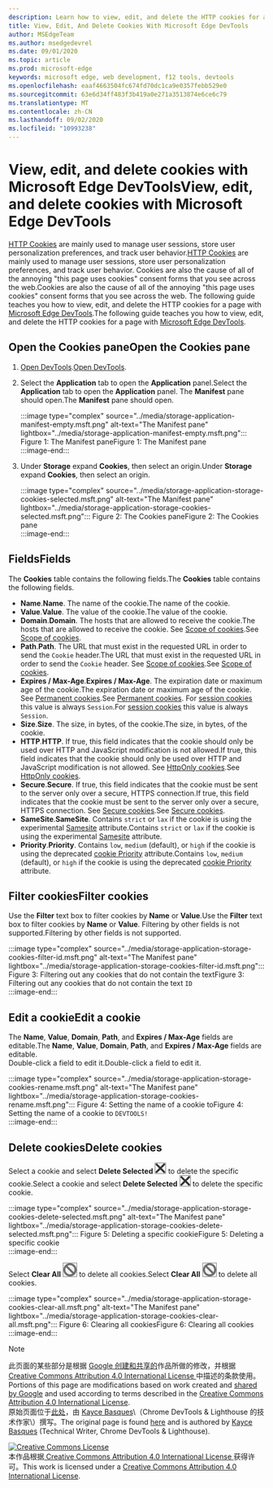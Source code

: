 ```yaml
---
description: Learn how to view, edit, and delete the HTTP cookies for a page using Microsoft Edge DevTools.
title: View, Edit, And Delete Cookies With Microsoft Edge DevTools
author: MSEdgeTeam
ms.author: msedgedevrel
ms.date: 09/01/2020
ms.topic: article
ms.prod: microsoft-edge
keywords: microsoft edge, web development, f12 tools, devtools
ms.openlocfilehash: eaaf4663504fc674fd70dc1ca9e0357febb529e0
ms.sourcegitcommit: 63e6d34ff483f3b419a0e271a3513874e6ce6c79
ms.translationtype: MT
ms.contentlocale: zh-CN
ms.lasthandoff: 09/02/2020
ms.locfileid: "10993238"
---
```

<!-- Copyright Kayce Basques 

   Licensed under the Apache License, Version 2.0 (the "License");
   you may not use this file except in compliance with the License.
   You may obtain a copy of the License at

       https://www.apache.org/licenses/LICENSE-2.0

   Unless required by applicable law or agreed to in writing, software
   distributed under the License is distributed on an "AS IS" BASIS,
   WITHOUT WARRANTIES OR CONDITIONS OF ANY KIND, either express or implied.
   See the License for the specific language governing permissions and
   limitations under the License.  -->

# <span data-ttu-id="a83a4-104">View, edit, and delete cookies with Microsoft Edge DevTools</span><span class="sxs-lookup"><span data-stu-id="a83a4-104">View, edit, and delete cookies with Microsoft Edge DevTools</span></span>  

<span data-ttu-id="a83a4-105">[HTTP Cookies][MDNHTTPCookies] are mainly used to manage user sessions, store user personalization preferences, and track user behavior.</span><span class="sxs-lookup"><span data-stu-id="a83a4-105">[HTTP Cookies][MDNHTTPCookies] are mainly used to manage user sessions, store user personalization preferences, and track user behavior.</span></span>  <span data-ttu-id="a83a4-106">Cookies are also the cause of all of the annoying "this page uses cookies" consent forms that you see across the web.</span><span class="sxs-lookup"><span data-stu-id="a83a4-106">Cookies are also the cause of all of the annoying "this page uses cookies" consent forms that you see across the web.</span></span>  <span data-ttu-id="a83a4-107">The following guide teaches you how to view, edit, and delete the HTTP cookies for a page with [Microsoft Edge DevTools][MicrosoftEdgeDevTools].</span><span class="sxs-lookup"><span data-stu-id="a83a4-107">The following guide teaches you how to view, edit, and delete the HTTP cookies for a page with [Microsoft Edge DevTools][MicrosoftEdgeDevTools].</span></span>  

## <span data-ttu-id="a83a4-108">Open the Cookies pane</span><span class="sxs-lookup"><span data-stu-id="a83a4-108">Open the Cookies pane</span></span>  

1.  <span data-ttu-id="a83a4-109">[Open DevTools][DevToolsOpen].</span><span class="sxs-lookup"><span data-stu-id="a83a4-109">[Open DevTools][DevToolsOpen].</span></span>  
1.  <span data-ttu-id="a83a4-110">Select the **Application** tab to open the **Application** panel.</span><span class="sxs-lookup"><span data-stu-id="a83a4-110">Select the **Application** tab to open the **Application** panel.</span></span>  <span data-ttu-id="a83a4-111">The **Manifest** pane should open.</span><span class="sxs-lookup"><span data-stu-id="a83a4-111">The **Manifest** pane should open.</span></span>  
    
    :::image type="complex" source="../media/storage-application-manifest-empty.msft.png" alt-text="The Manifest pane" lightbox="../media/storage-application-manifest-empty.msft.png":::
       <span data-ttu-id="a83a4-113">Figure 1:  The Manifest pane</span><span class="sxs-lookup"><span data-stu-id="a83a4-113">Figure 1:  The Manifest pane</span></span>  
    :::image-end:::  

1.  <span data-ttu-id="a83a4-114">Under **Storage** expand **Cookies**, then select an origin.</span><span class="sxs-lookup"><span data-stu-id="a83a4-114">Under **Storage** expand **Cookies**, then select an origin.</span></span>  
    
    :::image type="complex" source="../media/storage-application-storage-cookies-selected.msft.png" alt-text="The Manifest pane" lightbox="../media/storage-application-storage-cookies-selected.msft.png":::
       <span data-ttu-id="a83a4-116">Figure 2:  The Cookies pane</span><span class="sxs-lookup"><span data-stu-id="a83a4-116">Figure 2:  The Cookies pane</span></span>  
    :::image-end:::  

## <span data-ttu-id="a83a4-117">Fields</span><span class="sxs-lookup"><span data-stu-id="a83a4-117">Fields</span></span>  

<span data-ttu-id="a83a4-118">The **Cookies** table contains the following fields.</span><span class="sxs-lookup"><span data-stu-id="a83a4-118">The **Cookies** table contains the following fields.</span></span>  

*   <span data-ttu-id="a83a4-119">**Name**.</span><span class="sxs-lookup"><span data-stu-id="a83a4-119">**Name**.</span></span>  <span data-ttu-id="a83a4-120">The name of the cookie.</span><span class="sxs-lookup"><span data-stu-id="a83a4-120">The name of the cookie.</span></span>  
*   <span data-ttu-id="a83a4-121">**Value**.</span><span class="sxs-lookup"><span data-stu-id="a83a4-121">**Value**.</span></span>  <span data-ttu-id="a83a4-122">The value of the cookie.</span><span class="sxs-lookup"><span data-stu-id="a83a4-122">The value of the cookie.</span></span>  
*   <span data-ttu-id="a83a4-123">**Domain**.</span><span class="sxs-lookup"><span data-stu-id="a83a4-123">**Domain**.</span></span>  <span data-ttu-id="a83a4-124">The hosts that are allowed to receive the cookie.</span><span class="sxs-lookup"><span data-stu-id="a83a4-124">The hosts that are allowed to receive the cookie.</span></span>  <span data-ttu-id="a83a4-125">See [Scope of cookies][MDNHTTPCookiesScope].</span><span class="sxs-lookup"><span data-stu-id="a83a4-125">See [Scope of cookies][MDNHTTPCookiesScope].</span></span>  
*   <span data-ttu-id="a83a4-126">**Path**.</span><span class="sxs-lookup"><span data-stu-id="a83a4-126">**Path**.</span></span>  <span data-ttu-id="a83a4-127">The URL that must exist in the requested URL in order to send the `Cookie` header.</span><span class="sxs-lookup"><span data-stu-id="a83a4-127">The URL that must exist in the requested URL in order to send the `Cookie` header.</span></span>  <span data-ttu-id="a83a4-128">See [Scope of cookies][MDNHTTPCookiesScope].</span><span class="sxs-lookup"><span data-stu-id="a83a4-128">See [Scope of cookies][MDNHTTPCookiesScope].</span></span>  
*   <span data-ttu-id="a83a4-129">**Expires / Max-Age**.</span><span class="sxs-lookup"><span data-stu-id="a83a4-129">**Expires / Max-Age**.</span></span>  <span data-ttu-id="a83a4-130">The expiration date or maximum age of the cookie.</span><span class="sxs-lookup"><span data-stu-id="a83a4-130">The expiration date or maximum age of the cookie.</span></span>  <span data-ttu-id="a83a4-131">See [Permanent cookies][MDNHTTPCookiesPermanent].</span><span class="sxs-lookup"><span data-stu-id="a83a4-131">See [Permanent cookies][MDNHTTPCookiesPermanent].</span></span>  <span data-ttu-id="a83a4-132">For [session cookies][MDNHTTPCookiesSession] this value is always `Session`.</span><span class="sxs-lookup"><span data-stu-id="a83a4-132">For [session cookies][MDNHTTPCookiesSession] this value is always `Session`.</span></span>  
*   <span data-ttu-id="a83a4-133">**Size**.</span><span class="sxs-lookup"><span data-stu-id="a83a4-133">**Size**.</span></span>  <span data-ttu-id="a83a4-134">The size, in bytes, of the cookie.</span><span class="sxs-lookup"><span data-stu-id="a83a4-134">The size, in bytes, of the cookie.</span></span>  
*   <span data-ttu-id="a83a4-135">**HTTP**.</span><span class="sxs-lookup"><span data-stu-id="a83a4-135">**HTTP**.</span></span>  <span data-ttu-id="a83a4-136">If true, this field indicates that the cookie should only be used over HTTP and JavaScript modification is not allowed.</span><span class="sxs-lookup"><span data-stu-id="a83a4-136">If true, this field indicates that the cookie should only be used over HTTP and JavaScript modification is not allowed.</span></span>  <span data-ttu-id="a83a4-137">See [HttpOnly cookies][MDNHTTPCookiesSecure].</span><span class="sxs-lookup"><span data-stu-id="a83a4-137">See [HttpOnly cookies][MDNHTTPCookiesSecure].</span></span>  
*   <span data-ttu-id="a83a4-138">**Secure**.</span><span class="sxs-lookup"><span data-stu-id="a83a4-138">**Secure**.</span></span>  <span data-ttu-id="a83a4-139">If true, this field indicates that the cookie must be sent to the server only over a secure, HTTPS connection.</span><span class="sxs-lookup"><span data-stu-id="a83a4-139">If true, this field indicates that the cookie must be sent to the server only over a secure, HTTPS connection.</span></span>  <span data-ttu-id="a83a4-140">See [Secure cookies][MDNHTTPCookiesSecure].</span><span class="sxs-lookup"><span data-stu-id="a83a4-140">See [Secure cookies][MDNHTTPCookiesSecure].</span></span>  
*   <span data-ttu-id="a83a4-141">**SameSite**.</span><span class="sxs-lookup"><span data-stu-id="a83a4-141">**SameSite**.</span></span>  <span data-ttu-id="a83a4-142">Contains `strict` or `lax` if the cookie is using the experimental [Samesite][MDNHTTPCookiesSamesite] attribute.</span><span class="sxs-lookup"><span data-stu-id="a83a4-142">Contains `strict` or `lax` if the cookie is using the experimental [Samesite][MDNHTTPCookiesSamesite] attribute.</span></span>  
*   <span data-ttu-id="a83a4-143">**Priority**.</span><span class="sxs-lookup"><span data-stu-id="a83a4-143">**Priority**.</span></span>  <span data-ttu-id="a83a4-144">Contains `low`, `medium` \(default\), or `high` if the cookie is using the deprecated [cookie Priority][ChromiumIssue232693] attribute.</span><span class="sxs-lookup"><span data-stu-id="a83a4-144">Contains `low`, `medium` \(default\), or `high` if the cookie is using the deprecated [cookie Priority][ChromiumIssue232693] attribute.</span></span>

## <span data-ttu-id="a83a4-145">Filter cookies</span><span class="sxs-lookup"><span data-stu-id="a83a4-145">Filter cookies</span></span>  

<span data-ttu-id="a83a4-146">Use the **Filter** text box to filter cookies by **Name** or **Value**.</span><span class="sxs-lookup"><span data-stu-id="a83a4-146">Use the **Filter** text box to filter cookies by **Name** or **Value**.</span></span>  <span data-ttu-id="a83a4-147">Filtering by other fields is not supported.</span><span class="sxs-lookup"><span data-stu-id="a83a4-147">Filtering by other fields is not supported.</span></span>  

:::image type="complex" source="../media/storage-application-storage-cookies-filter-id.msft.png" alt-text="The Manifest pane" lightbox="../media/storage-application-storage-cookies-filter-id.msft.png":::
   <span data-ttu-id="a83a4-149">Figure 3:  Filtering out any cookies that do not contain the text</span><span class="sxs-lookup"><span data-stu-id="a83a4-149">Figure 3:  Filtering out any cookies that do not contain the text</span></span> `ID`  
:::image-end:::  

## <span data-ttu-id="a83a4-150">Edit a cookie</span><span class="sxs-lookup"><span data-stu-id="a83a4-150">Edit a cookie</span></span>  

<span data-ttu-id="a83a4-151">The **Name**, **Value**, **Domain**, **Path**, and **Expires / Max-Age** fields are editable.</span><span class="sxs-lookup"><span data-stu-id="a83a4-151">The **Name**, **Value**, **Domain**, **Path**, and **Expires / Max-Age** fields are editable.</span></span>  
<span data-ttu-id="a83a4-152">Double-click a field to edit it.</span><span class="sxs-lookup"><span data-stu-id="a83a4-152">Double-click a field to edit it.</span></span>  

:::image type="complex" source="../media/storage-application-storage-cookies-rename.msft.png" alt-text="The Manifest pane" lightbox="../media/storage-application-storage-cookies-rename.msft.png":::
   <span data-ttu-id="a83a4-154">Figure 4:  Setting the name of a cookie to</span><span class="sxs-lookup"><span data-stu-id="a83a4-154">Figure 4:  Setting the name of a cookie to</span></span> `DEVTOOLS!`  
:::image-end:::  

## <span data-ttu-id="a83a4-155">Delete cookies</span><span class="sxs-lookup"><span data-stu-id="a83a4-155">Delete cookies</span></span>  

<span data-ttu-id="a83a4-156">Select a cookie and select **Delete Selected** ![Delete Selected][ImageDeleteIcon]  to delete the specific cookie.</span><span class="sxs-lookup"><span data-stu-id="a83a4-156">Select a cookie and select **Delete Selected** ![Delete Selected][ImageDeleteIcon]  to delete the specific cookie.</span></span>  

:::image type="complex" source="../media/storage-application-storage-cookies-delete-selected.msft.png" alt-text="The Manifest pane" lightbox="../media/storage-application-storage-cookies-delete-selected.msft.png":::
   <span data-ttu-id="a83a4-158">Figure 5:  Deleting a specific cookie</span><span class="sxs-lookup"><span data-stu-id="a83a4-158">Figure 5:  Deleting a specific cookie</span></span>  
:::image-end:::  

<span data-ttu-id="a83a4-159">Select **Clear All** ![Clear All][ImageClearIcon]  to delete all cookies.</span><span class="sxs-lookup"><span data-stu-id="a83a4-159">Select **Clear All** ![Clear All][ImageClearIcon]  to delete all cookies.</span></span>  

:::image type="complex" source="../media/storage-application-storage-cookies-clear-all.msft.png" alt-text="The Manifest pane" lightbox="../media/storage-application-storage-cookies-clear-all.msft.png":::
   <span data-ttu-id="a83a4-161">Figure 6:  Clearing all cookies</span><span class="sxs-lookup"><span data-stu-id="a83a4-161">Figure 6:  Clearing all cookies</span></span>  
:::image-end:::  

<!-- image links -->  

[ImageClearIcon]: ../media/clear-icon.msft.png  
[ImageDeleteIcon]: ../media/delete-icon.msft.png  

<!-- links -->  

[MicrosoftEdgeDevTools]: /microsoft-edge/devtools-guide-chromium "Microsoft Edge (Chromium) Developer Tools"  
[DevToolsOpen]: /microsoft-edge/devtools-guide-chromium/open "Open Microsoft Edge DevTools"  

[ChromiumIssue232693]: https://bugs.chromium.org/p/chromium/issues/detail?id=232693 "Chromium Issue 232693: Implementing Priority Field for Cookies | Chromium Bugs"  

[MDNHTTPCookies]: https://developer.mozilla.org/docs/Web/HTTP/Cookies "HTTP cookies | MDN"  
[MDNHTTPCookiesPermanent]: https://developer.mozilla.org/docs/Web/HTTP/Cookies#Permanent_cookies "HTTP cookies - Permanent cookies | MDN"  
[MDNHTTPCookiesSamesite]: https://developer.mozilla.org/docs/Web/HTTP/Cookies#SameSite_cookies "HTTP cookies - SameSite cookies | MDN"  
[MDNHTTPCookiesScope]: https://developer.mozilla.org/docs/Web/HTTP/Cookies#Scope_of_cookies "HTTP cookies - Scope of cookies | MDN"  
[MDNHTTPCookiesSecure]: https://developer.mozilla.org/docs/Web/HTTP/Cookies#Secure_and_HttpOnly_cookies "HTTP cookies - Secure and HttpOnly cookies | MDN"  
[MDNHTTPCookiesSession]: https://developer.mozilla.org/docs/Web/HTTP/Cookies#Session_cookies "HTTP cookies - Session cookies | MDN"  

> [!NOTE]
> <span data-ttu-id="a83a4-171">此页面的某些部分是根据 [Google 创建和共享的][GoogleSitePolicies]作品所做的修改，并根据[ Creative Commons Attribution 4.0 International License ][CCA4IL]中描述的条款使用。</span><span class="sxs-lookup"><span data-stu-id="a83a4-171">Portions of this page are modifications based on work created and [shared by Google][GoogleSitePolicies] and used according to terms described in the [Creative Commons Attribution 4.0 International License][CCA4IL].</span></span>  
> <span data-ttu-id="a83a4-172">原始页面位于[此处](https://developers.google.com/web/tools/chrome-devtools/storage/cookies)，由 [Kayce Basques][KayceBasques]\（Chrome DevTools \& Lighthouse 的技术作家\）撰写。</span><span class="sxs-lookup"><span data-stu-id="a83a4-172">The original page is found [here](https://developers.google.com/web/tools/chrome-devtools/storage/cookies) and is authored by [Kayce Basques][KayceBasques] \(Technical Writer, Chrome DevTools \& Lighthouse\).</span></span>  

[![Creative Commons License][CCby4Image]][CCA4IL]  
<span data-ttu-id="a83a4-174">本作品根据[ Creative Commons Attribution 4.0 International License ][CCA4IL]获得许可。</span><span class="sxs-lookup"><span data-stu-id="a83a4-174">This work is licensed under a [Creative Commons Attribution 4.0 International License][CCA4IL].</span></span>  

[CCA4IL]: https://creativecommons.org/licenses/by/4.0  
[CCby4Image]: https://i.creativecommons.org/l/by/4.0/88x31.png  
[GoogleSitePolicies]: https://developers.google.com/terms/site-policies  
[KayceBasques]: https://developers.google.com/web/resources/contributors/kaycebasques  
